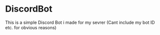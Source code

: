 # DiscordBot

This is a simple Discord Bot i made for my sevrer 
(Cant include my bot ID etc. for obvious reasons)
